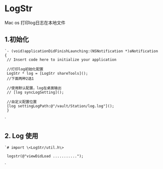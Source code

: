 # LogStr
Mac os 打印log日志在本地文件


## 1.初始化
```
`- (void)applicationDidFinishLaunching:(NSNotification *)aNotification {
 // Insert code here to initialize your application
 
 //打印log初始化配置
 LogStr * log = [LogStr shareTools]();
 //下面两种2选1
 
 //使用默认配置，log在桌面输出
 // [log syncLogSetting]();
 
 //自定义配置位置
 [log settingLogPath:@"/vault/Station/log.log"]();
 }
 ```
`
## 2. Log 使用

```
`# import \<LogStr/util.h\>
 
 logstr(@"viewDidLoad ...........");
```
`

